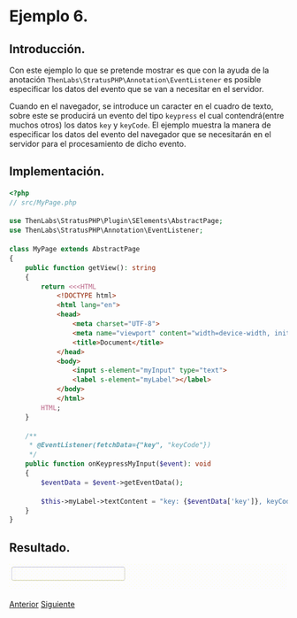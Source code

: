 
# Ejemplo 6.

## Introducción.

Con este ejemplo lo que se pretende mostrar es que con la ayuda de la anotación `ThenLabs\StratusPHP\Annotation\EventListener` es posible especificar los datos del evento que se van a necesitar en el servidor.

Cuando en el navegador, se introduce un caracter en el cuadro de texto, sobre este se producirá un evento del tipo `keypress` el cual contendrá(entre muchos otros) los datos `key` y `keyCode`. El ejemplo muestra la manera de especificar los datos del evento del navegador que se necesitarán en el servidor para el procesamiento de dicho evento.

## Implementación.

```php
<?php
// src/MyPage.php

use ThenLabs\StratusPHP\Plugin\SElements\AbstractPage;
use ThenLabs\StratusPHP\Annotation\EventListener;

class MyPage extends AbstractPage
{
    public function getView(): string
    {
        return <<<HTML
            <!DOCTYPE html>
            <html lang="en">
            <head>
                <meta charset="UTF-8">
                <meta name="viewport" content="width=device-width, initial-scale=1.0">
                <title>Document</title>
            </head>
            <body>
                <input s-element="myInput" type="text">
                <label s-element="myLabel"></label>
            </body>
            </html>
        HTML;
    }

    /**
     * @EventListener(fetchData={"key", "keyCode"})
     */
    public function onKeypressMyInput($event): void
    {
        $eventData = $event->getEventData();

        $this->myLabel->textContent = "key: {$eventData['key']}, keyCode: {$eventData['keyCode']}";
    }
}
```

## Resultado.

![](result.gif)

<a class="float-left" href="../5/example.html">Anterior</a>
<a class="float-right" href="../7/example.html">Siguiente</a>